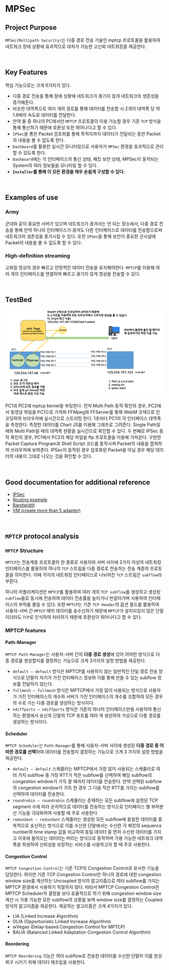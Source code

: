 
# MPSec

## Project Purpose
`MPSec(Multipath Security)`는 다중 경로 전송 기술인 mptcp 프로토콜을 활용하여 네트워크 장애 상황에 효과적으로 대처가 가능한 고신뢰 네트워킹을 제공한다.




<br/>

## Key Features
핵심 기능으로는 크게 6가지가 있다. 
* 다중 경로 전송을 통해 장애 상황에 네트워크가 끊기지 않게 네트워크의 생존성을 증가해준다. 
* 비슷한 대역폭으로 여러 개의 경로를 통해 데이터를 전송할 시 2개의 대역폭 당 약 1.8배의 속도로 데이터를 전달한다. 
* 만약 둘 중 하나의 PC에서만 `MPTCP` 프로토콜이 이용 가능할 경우 기존 `TCP` 방식을 통해 통신하기 때문에 호환성 또한 뛰어나다고 할 수 있다.
* `IPSec`을 통한 Packet 암호화를 통해 목적지까지 데이터가 전달되는 동안 Packet의 내용을 볼 수 없도록 한다. 
* `Dashboard`를 활용한 실시간 모니터링으로 사용자가 `MPSec` 환경을 효과적으로 관리할 수 있도록 한다. 
* `Dashboard`에는 각 인터페이스의 통신 상태, 패킷 보안 상태, MPSec이 동작되는 System의 여러 정보들을 모니터링 할 수 있다.
* **`Installer`를 통해 이 모든 환경을 매우 손쉽게 구성할 수 있다.**




<br/>

## Examples of use
### Army
군대와 같이 중요한 서버가 있으며 네트워크가 끊겨서는 안 되는 장소에서, 다중 경로 전송을 통해 만약 하나의 인터페이스가 끊겨도 다른 인터페이스로 데이터를 전송함으로써 네트워크의 생존성을 증가시킬 수 있다. 또한 `IPSec`을 통해 보안이 중요한 군시설에 Packet의 내용을 볼 수 없도록 할 수 있다. 

### High-definition streaming
고화질 영상의 경우 빠르고 안정적인 데이터 전송을 유지해야한다. `MPTCP`를 이용해 여러 개의 인터페이스를 연결하여 빠르고 끊기지 않게 영상을 전송할 수 있다.


<br/>

## TestBed

![testbed](/md_images/testSet.png)

PC1과 PC2에 mptcp kernel을 부팅한다. 먼저 Multi Path 동작 확인의 경우, PC2에서 동영상 파일을 PC1으로 가져와 FFMpeg와 FFServer를 통해 WebM 코덱으로 인코딩하여 브라우저에 실시간으로 스트리밍 한다. 1초마다 PC1의 각 인터페이스 대역폭을 측정한다. 측정한 데이터를 Chart JS를 이용해 그래프로 그려준다. Single Path일 때와 Multi Path일 때의 대역폭 현황을 실시간으로 확인할 수 있다. 두 번째로 IPSec 동작 확인의 경우, PC1에서 PC2의 해당 파일을 ftp 프로토콜을 이용해 가져온다. 구현한 Packet Capture Program과 Shell Script 코드를 동작시켜 Packet의 내용을 캡쳐하여 브라우저에 보여준다. IPSec이 동작된 경우 암호화된 Packet을 아닐 경우 해당 데이터의 내용이 그대로 나오는 것을 확인할 수 있다.



<br/>

## Good documentation for additional reference

* [IPSec](/contents/ipsec.md)
* [Routing example](/contents/routing.md)
* [Bandwidth](/contents/bandwidth.md)
* [VM (create more than 5 adapter)](/contents/in_vm_create_more_than_5_adapter.md)



<br/>

## `MPTCP` protocol analysis

### `MPTCP` Structure

`MPTCP`는 전송계층 프로토콜의 한 종류로  사용자와 서버 사이에 2가지 이상의 네트워킹 인터페이스를 활용하여 하나의 `TCP` 스트림을 다중 경로로 전송하는 전송 계층의 프로토콜을 의미한다. 이때 각각의 네트워킹 인터페이스로 나뉘어진 `TCP` 스트림은 `subflow`라 부른다.

하나의 어플리케이션은 `MPTCP`를 활용하여 여러 개의 `TCP subflow`를 생성하고 생성된 `subflow`들로 동시에 전송하여 데이터 전송률을 높이거나 번갈아가며 사용하여 인터페이스의 부하를 줄일 수 있다. 또한 `MPTCP`는 기존 `TCP Header`의 옵션 필드를 활용하여 사용자-서버 간 `MPTCP` 제어 데이터를 송수신하기 때문에 `MPTCP`가 설치되있지 않은 단말이더라도 `TCP`로 인식하여 처리하기 때문에 호환성이 뛰어나다고 할 수 있다.

### MPTCP features

#### Path-Manager

`MPTCP Path-Manager`는 사용자-서버 간의 **다중 경로 생성**에 있어 어떠한 방식으로 다중 경로를 생성할지를 결정하는 기능으로 크게 3가지의 설정 방법을 제공한다.

* `default – default` 방식은 MPTCP를 사용하지 않는 일반적인 단일 경로 전송 방식으로 단말이 자기가 가진 인터페이스 정보와 이를 통해 만들 수 있는 subflow 정보를 전달하지 않는다.
* `fullmesh – fullmesh` 방식은 MPTCP에서 가장 많이 사용되는 방식으로 사용자가 가진 인터페이스의 개수와 서버가 가진 인터페이스의 개수를 조합하여 모든 경우의 수로 가는 다중 경로를 생성하는 방식이다.
* `ndiffports – ndiffports` 방식은 기존의 하나의 인터페이스만을 사용하여 통신하는 환경에서 송신측 단말의 TCP 포트를 여러 개 생성하여 가상으로 다중 경로를 생성하는 방식이다.

#### Scheduler

`MPTCP Scheduler`는 `Path-Manager`를 통해 사용자-서버 사이에 생성된 **다중 경로 중 어떠한 경로를 선택**하여 데이터를 전송할지 결정하는 기능으로 크게 3 가지의 설정 방법을 제공한다.

* `default – default` 스케줄러는 MPTCP에서 가장 많이 사용되는 스케줄러로 여러 가지 subflow 중 가장 RTT가 적은 subflow를 선택하여 해당 subflow의 congestion window가 가득 찰 때까지 데이터를 전송한다. 만약 선택된 subflow의 congestion window가 가득 찬 경우 그 다음 적은 RTT를 가지는 subflow를 선택하여 데이터를 전송한다. 
* `roundrobin – roundrobin` 스케줄러는 존재하는 모든 subflow에 설정된 TCP segment 수에 따라 순차적으로 데이터를 전송하는 방식으로 인터페이스 별 부하분산 기능을 극대화하여 사용할 때 주로 사용한다.
* `redundant – redundant` 스케줄러는 생성된 모든 subflow에 동일한 데이터를 중복적으로 송신하는 방식으로 이를 수신한 단말에서는 수신한 각 패킷의 sequence number와 time stamp 값을 비교하여 동일 데이터 중 먼저 수신한 데이터를 가지고 이후에 들어오는 데이터는 버리는 방식으로 동작하며 가용 가능한 네트워크 대역폭을 희생하여 신뢰성을 보장하는 서비스를 사용하고자 할 때 주로 사용한다.

#### Congestion Control

`MPTCP Congestion Control`는 기존 TCP의 Congestion Control과 유사한 기능을 담당한다. 하지만 기존 TCP Congestion Control은 하나의 경로에 대한 congestion window size를 계산하는 Uncoupled 방식의 알고리즘으로 여러 subflow를 가지는 MPTCP 환경에서 사용하기 적절하지 않다. 따라서 MPTCP Congestion Control은 MPTCP Scheduler의 결정을 보다 효율적으로 하기 위해 congestion window size 계산 시 가용 가능한 모든 subflow의 상황을 보며 window size를 결정하는 Coupled 방식의 알고리즘을 제공한다. 제공하는 알고리즘은 크게 4가지가 있다.

* LIA (Linked Increase Algorithm)
* OLIA (Opportunistic Linked Increase Algorithm)
* wVegas (Delay-based Congestion Control for MPTCP)
* BALIA (Balanced Linked Adaptation Congestion Control Algorithm)

#### Reordering

`MPTCP Reordering` 기능은 여러 subflow로 전송한 데이터를 수신한 단말이 이를 원상복구 시키기 위해 데이터 재조립을 사용한다. 


